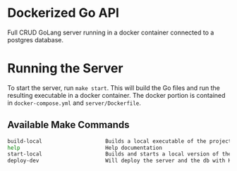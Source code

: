 # Dockerized Go API
Full CRUD GoLang server running in a docker container connected to a postgres database.

# Running the Server
To start the server, run `make start`. 
This will build the Go files and run the resulting executable in a docker container. 
The docker portion is contained in `docker-compose.yml` and `server/Dockerfile`.

## Available Make Commands

```bash
build-local                    Builds a local executable of the project via "go build"
help                           Help documentation
start-local                    Builds and starts a local version of the program
deploy-dev                     Will deploy the server and the db with Kubernetes the running server will then be available at http://localhost:8080/api/v1/users
```
